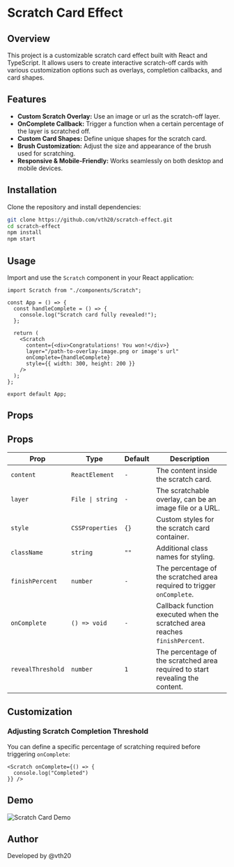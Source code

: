 # Scratch Card Effect

## Overview
This project is a customizable scratch card effect built with React and TypeScript. It allows users to create interactive scratch-off cards with various customization options such as overlays, completion callbacks, and card shapes.

## Features
- **Custom Scratch Overlay:** Use an image or url as the scratch-off layer.
- **OnComplete Callback:** Trigger a function when a certain percentage of the layer is scratched off.
- **Custom Card Shapes:** Define unique shapes for the scratch card.
- **Brush Customization:** Adjust the size and appearance of the brush used for scratching.
- **Responsive & Mobile-Friendly:** Works seamlessly on both desktop and mobile devices.

## Installation

Clone the repository and install dependencies:
```sh
git clone https://github.com/vth20/scratch-effect.git
cd scratch-effect
npm install
npm start
```

## Usage
Import and use the `Scratch` component in your React application:
```tsx
import Scratch from "./components/Scratch";

const App = () => {
  const handleComplete = () => {
    console.log("Scratch card fully revealed!");
  };

  return (
    <Scratch
      content={<div>Congratulations! You won!</div>}
      layer="/path-to-overlay-image.png or image's url"
      onComplete={handleComplete}
      style={{ width: 300, height: 200 }}
    />
  );
};

export default App;
```

## Props
## Props

| Prop            | Type                     | Default  | Description |
|----------------|--------------------------|----------|-------------|
| `content`      | `ReactElement`            | `-`      | The content inside the scratch card. |
| `layer`        | `File \| string`          | `-`      | The scratchable overlay, can be an image file or a URL. |
| `style`        | `CSSProperties`           | `{}`     | Custom styles for the scratch card container. |
| `className`    | `string`                  | `""`     | Additional class names for styling. |
| `finishPercent` | `number`                 | `-`     | The percentage of the scratched area required to trigger `onComplete`. |
| `onComplete`   | `() => void` | `-` | Callback function executed when the scratched area reaches `finishPercent`. |
| `revealThreshold` | `number`               | `1`     | The percentage of the scratched area required to start revealing the content. |

## Customization

### Adjusting Scratch Completion Threshold
You can define a specific percentage of scratching required before triggering `onComplete`:
```tsx
<Scratch onComplete={() => {
  console.log("Completed")
}} />
```

## Demo
![Scratch Card Demo](./src//assets/demo.gif)

## Author
Developed by @vth20

